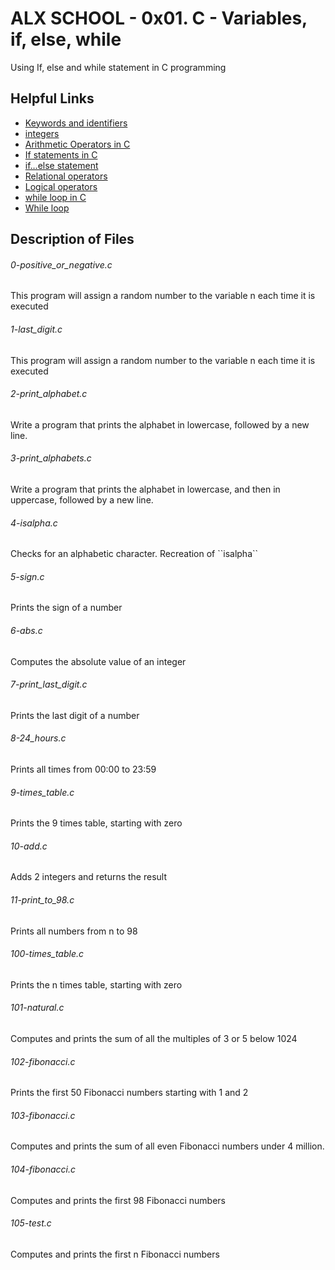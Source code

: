 # ALX SCHOOL - 0x01. C - Variables, if, else, while
Using If, else and while statement in C programming

## Helpful Links
* [Keywords and identifiers](https://publications.gbdirect.co.uk//c_book/chapter2/keywords_and_identifiers.html)
* [integers](https://publications.gbdirect.co.uk//c_book/chapter2/integral_types.html)
* [Arithmetic Operators in C](https://www.tutorialspoint.com/cprogramming/c_arithmetic_operators.htm)
* [If statements in C](https://www.cprogramming.com/tutorial/c/lesson2.html)
* [if…else statement](https://www.tutorialspoint.com/cprogramming/if_else_statement_in_c.htm)
* [Relational operators](https://www.tutorialspoint.com/cprogramming/c_relational_operators.htm)
* [Logical operators](https://fresh2refresh.com/c-programming/c-operators-expressions/c-logical-operators/)
* [while loop in C](https://www.tutorialspoint.com/cprogramming/c_while_loop.htm)
* [While loop](https://www.youtube.com/watch?v=Ju1LYO9pkaI)

## Description of Files
<h6>0-positive_or_negative.c</h6>
This program will assign a random number to the variable n each time it is executed
<h6>1-last_digit.c</h6>
This program will assign a random number to the variable n each time it is executed
<h6>2-print_alphabet.c</h6>
Write a program that prints the alphabet in lowercase, followed by a new line.
<h6>3-print_alphabets.c</h6>
Write a program that prints the alphabet in lowercase, and then in uppercase, followed by a new line.
<h6>4-isalpha.c</h6>
Checks for an alphabetic character. Recreation of ``isalpha``
<h6>5-sign.c</h6>
Prints the sign of a number
<h6>6-abs.c</h6>
Computes the absolute value of an integer
<h6>7-print_last_digit.c</h6>
Prints the last digit of a number
<h6>8-24_hours.c</h6>
Prints all times from 00:00 to 23:59
<h6>9-times_table.c</h6>
Prints the 9 times table, starting with zero
<h6>10-add.c</h6>
Adds 2 integers and returns the result
<h6>11-print_to_98.c</h6>
Prints all numbers from n to 98
<h6>100-times_table.c</h6>
Prints the n times table, starting with zero
<h6>101-natural.c</h6>
Computes and prints the sum of all the multiples of 3 or 5 below 1024
<h6>102-fibonacci.c</h6>
Prints the first 50 Fibonacci numbers starting with 1 and 2
<h6>103-fibonacci.c</h6>
Computes and prints the sum of all even Fibonacci numbers under 4 million.
<h6>104-fibonacci.c</h6>
Computes and prints the first 98 Fibonacci numbers
<h6>105-test.c</h6>
Computes and prints the first n Fibonacci numbers
